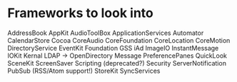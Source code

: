 # Frameworks to look into
AddressBook
AppKit
AudioToolBox
ApplicationServices
Automator
CalendarStore
Cocoa
CoreAudio
CoreFoundation
CoreLocation
CoreMotion
DirectoryService
EventKit
Foundation
GSS
iAd
ImageIO
InstantMessage
IOKit
Kernal
LDAP -> OpenDirectory
Message
PreferencePanes
QuickLook
SceneKit
ScreenSaver
Scripting (deprecated?)
Security
ServerNotification
PubSub (RSS/Atom support!)
StoreKit
SyncServices


